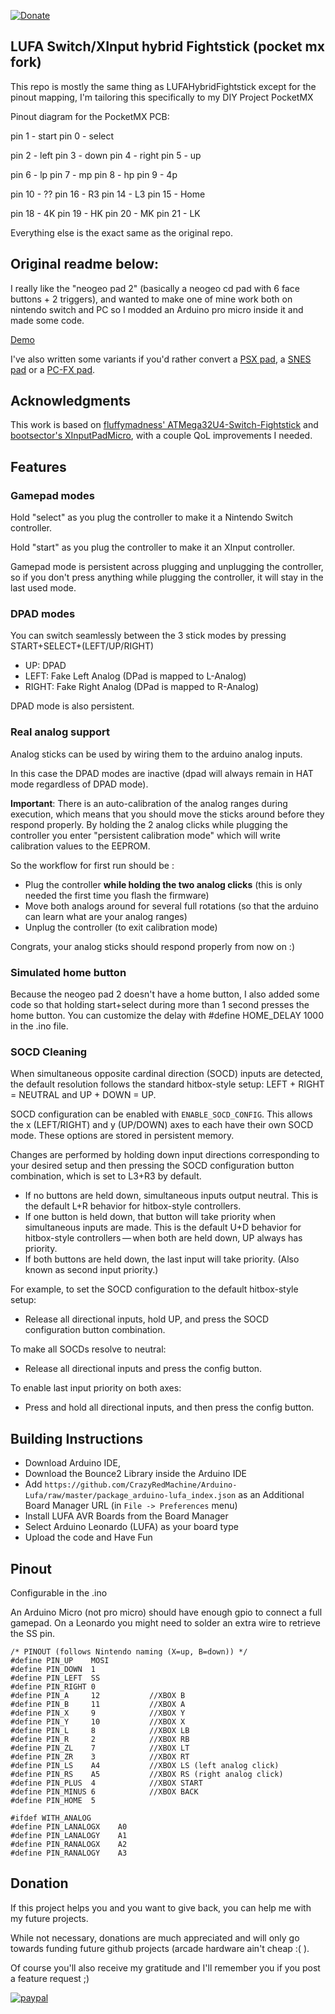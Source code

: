 [![Donate](https://img.shields.io/badge/Donate-PayPal-green.svg)](https://www.paypal.com/donate?hosted_button_id=WT735CX4UMZ9U)

## LUFA Switch/XInput hybrid Fightstick (pocket mx fork)
This repo is mostly the same thing as LUFAHybridFightstick except for the pinout mapping, I'm tailoring this specifically to my DIY Project PocketMX

Pinout diagram for the PocketMX PCB:

pin 1 - start
pin 0 - select

pin 2 - left
pin 3 - down
pin 4 - right
pin 5 - up

pin 6 - lp
pin 7 - mp
pin 8 - hp
pin 9 - 4p

pin 10 - ??
pin 16 - R3
pin 14 - L3
pin 15 - Home

pin 18 - 4K
pin 19 - HK
pin 20 - MK
pin 21 - LK

Everything else is the exact same as the original repo.

Original readme below:
---

I really like the "neogeo pad 2" (basically a neogeo cd pad with 6 face buttons + 2 triggers), and wanted to make one of mine work both on nintendo switch and PC so I modded an Arduino pro micro inside it and made some code.

[Demo](https://www.instagram.com/p/B56IP1AIHOc/)

I've also written some variants if you'd rather convert a [PSX pad](https://github.com/CrazyRedMachine/LUFAHybridFightstick/tree/PSX), a [SNES pad](https://github.com/CrazyRedMachine/LUFAHybridFightstick/tree/SNES) or a [PC-FX pad](https://github.com/CrazyRedMachine/LUFAHybridFightstick/tree/PCFX).

## Acknowledgments

This work is based on [fluffymadness' ATMega32U4-Switch-Fightstick](https://github.com/fluffymadness/ATMega32U4-Switch-Fightstick)
 and [bootsector's XInputPadMicro](https://github.com/bootsector/XInputPadMicro), with a couple QoL improvements I needed.
 
## Features

### Gamepad modes

Hold "select" as you plug the controller to make it a Nintendo Switch controller.

Hold "start" as you plug the controller to make it an XInput controller.

Gamepad mode is persistent across plugging and unplugging the controller, so if you don't press anything while plugging the controller, it will stay in the last used mode. 

### DPAD modes

You can switch seamlessly between the 3 stick modes by pressing START+SELECT+(LEFT/UP/RIGHT)

- UP: DPAD 
- LEFT: Fake Left Analog (DPad is mapped to L-Analog)
- RIGHT: Fake Right Analog (DPad is mapped to R-Analog)

DPAD mode is also persistent.

### Real analog support

Analog sticks can be used by wiring them to the arduino analog inputs.

In this case the DPAD modes are inactive (dpad will always remain in HAT mode regardless of DPAD mode).

**Important**: There is an auto-calibration of the analog ranges during execution, which means that you should move the sticks around before they respond properly.
By holding the 2 analog clicks while plugging the controller you enter "persistent calibration mode" which will write calibration values to the EEPROM.

So the workflow for first run should be :

- Plug the controller **while holding the two analog clicks** (this is only needed the first time you flash the firmware)
- Move both analogs around for several full rotations (so that the arduino can learn what are your analog ranges)
- Unplug the controller (to exit calibration mode)

Congrats, your analog sticks should respond properly from now on :)

### Simulated home button

Because the neogeo pad 2 doesn't have a home button, I also added some code so that holding start+select during more than 1 second presses the home button. You can customize the delay with #define HOME_DELAY 1000 in the .ino file.

### SOCD Cleaning

When simultaneous opposite cardinal direction (SOCD) inputs are detected, the default 
resolution follows the standard hitbox-style setup: LEFT + RIGHT = NEUTRAL and UP + DOWN = UP.

SOCD configuration can be enabled with `ENABLE_SOCD_CONFIG`. This allows the x (LEFT/RIGHT) and
y (UP/DOWN) axes to each have their own SOCD mode. These options are stored in persistent memory.

Changes are performed by holding down input directions corresponding to your desired setup and 
then pressing the SOCD configuration button combination, which is set to L3+R3 by default.

- If no buttons are held down, simultaneous inputs output neutral. This is the default L+R behavior for hitbox-style controllers.
- If one button is held down, that button will take priority when simultaneous inputs are made. This is the default U+D behavior for hitbox-style controllers — when both are held down, UP always has priority.
- If both buttons are held down, the last input will take priority. (Also known as second input priority.)

For example, to set the SOCD configuration to the default hitbox-style setup:
- Release all directional inputs, hold UP, and press the SOCD configuration button combination.

To make all SOCDs resolve to neutral:
- Release all directional inputs and press the config button.

To enable last input priority on both axes:
- Press and hold all directional inputs, and then press the config button.

## Building Instructions

- Download Arduino IDE, 
- Download the Bounce2 Library inside the Arduino IDE
- Add `https://github.com/CrazyRedMachine/Arduino-Lufa/raw/master/package_arduino-lufa_index.json` as an Additional Board Manager URL (in `File -> Preferences` menu)
- Install LUFA AVR Boards from the Board Manager
- Select Arduino Leonardo (LUFA) as your board type
- Upload the code and Have Fun

## Pinout

Configurable in the .ino

An Arduino Micro (not pro micro) should have enough gpio to connect a full gamepad. On a Leonardo you might need to solder an extra wire to retrieve the SS pin.

```
/* PINOUT (follows Nintendo naming (X=up, B=down)) */
#define PIN_UP    MOSI
#define PIN_DOWN  1
#define PIN_LEFT  SS
#define PIN_RIGHT 0
#define PIN_A     12           //XBOX B
#define PIN_B     11           //XBOX A  
#define PIN_X     9            //XBOX Y
#define PIN_Y     10           //XBOX X     
#define PIN_L     8            //XBOX LB
#define PIN_R     2            //XBOX RB
#define PIN_ZL    7            //XBOX LT
#define PIN_ZR    3            //XBOX RT
#define PIN_LS    A4           //XBOX LS (left analog click)
#define PIN_RS    A5           //XBOX RS (right analog click)
#define PIN_PLUS  4            //XBOX START
#define PIN_MINUS 6            //XBOX BACK
#define PIN_HOME  5

#ifdef WITH_ANALOG
#define PIN_LANALOGX    A0
#define PIN_LANALOGY    A1
#define PIN_RANALOGX    A2
#define PIN_RANALOGY    A3
```

## Donation

If this project helps you and you want to give back, you can help me with my future projects.

While not necessary, donations are much appreciated and will only go towards funding future github projects (arcade hardware ain't cheap :( ).

Of course you'll also receive my gratitude and I'll remember you if you post a feature request ;)

[![paypal](https://www.paypalobjects.com/en_US/i/btn/btn_donateCC_LG.gif)](https://www.paypal.com/donate?hosted_button_id=WT735CX4UMZ9U)

